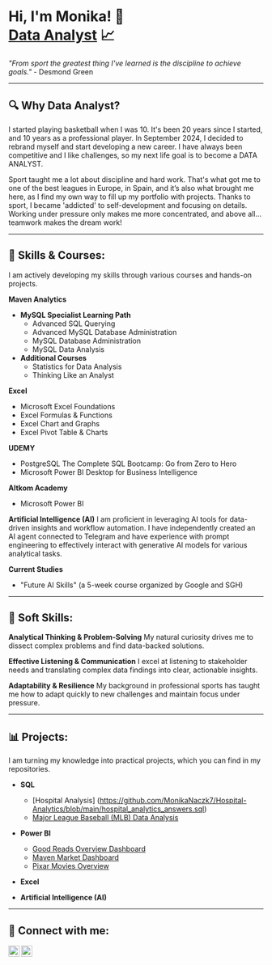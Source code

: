 <h1>Hi, I'm Monika! 👋 <br/><a href="[Link to your GitHub]">Data Analyst</a> 📈</h1>

*"From sport the greatest thing I've learned is the discipline to achieve goals."* - Desmond Green

---

<h2>🔍 Why Data Analyst?</h2>
I started playing basketball when I was 10. It's been 20 years since I started, and 10 years as a professional player. In September 2024, I decided to rebrand myself and start developing a new career. I have always been competitive and I like challenges, so my next life goal is to become a DATA ANALYST.


     
Sport taught me a lot about discipline and hard work. That's what got me to one of the best leagues in Europe, in Spain, and it’s also what brought me here, as I find my own way to fill up my portfolio with projects. Thanks to sport, I became 'addicted' to self-development and focusing on details. Working under pressure only makes me more concentrated, and above all… teamwork makes the dream work!

---

<h2>🧠 Skills & Courses:</h2>
I am actively developing my skills through various courses and hands-on projects.


  
**Maven Analytics**


   
- **MySQL Specialist Learning Path**
  - Advanced SQL Querying
  - Advanced MySQL Database Administration
  - MySQL Database Administration
  - MySQL Data Analysis
- **Additional Courses**
  - Statistics for Data Analysis
  - Thinking Like an Analyst

**Excel**
- Microsoft Excel Foundations
- Excel Formulas & Functions
- Excel Chart and Graphs
- Excel Pivot Table & Charts

**UDEMY**
- PostgreSQL The Complete SQL Bootcamp: Go from Zero to Hero
- Microsoft Power BI Desktop for Business Intelligence

**Altkom Academy**
- Microsoft Power BI

**Artificial Intelligence (AI)**
I am proficient in leveraging AI tools for data-driven insights and workflow automation. I have independently created an AI agent connected to Telegram and have experience with prompt engineering to effectively interact with generative AI models for various analytical tasks.

**Current Studies**
- "Future AI Skills" (a 5-week course organized by Google and SGH)

---

<h2>🤝 Soft Skills:</h2>

**Analytical Thinking & Problem-Solving**
My natural curiosity drives me to dissect complex problems and find data-backed solutions.

**Effective Listening & Communication**
I excel at listening to stakeholder needs and translating complex data findings into clear, actionable insights.

**Adaptability & Resilience**
My background in professional sports has taught me how to adapt quickly to new challenges and maintain focus under pressure.

---

<h2>📊 Projects:</h2>
I am turning my knowledge into practical projects, which you can find in my repositories.

- <b>SQL</b>
  - [Hospital Analysis] (https://github.com/MonikaNaczk7/Hospital-Analytics/blob/main/hospital_analytics_answers.sql)
  - [Major League Baseball (MLB) Data Analysis](https://github.com/MonikaNaczk7/Major-League-Baseball-Maven-Analytics/blob/main/MLB%20.sql)

- <b>Power BI</b>
  - [Good Reads Overview Dashboard](https://app.powerbi.com/view?r=eyJrIjoiZjkyZmQwYjgtOTEwZi00Y2MyLWFlMDItOWU4YzMwZDFkMjBjIiwidCI6IjRkYmVlNDdkLWE3MmItNDk5Ny05YzYzLTkyMDg2NjI2NDgwNCJ9)
  - [Maven Market Dashboard](https://app.powerbi.com/view?r=eyJrIjoiZTE5NmU0MDgtNjM2OS00Y2ZhLTk3MzMtODVlN2MyMzZiMWIwIiwidCI6IjRkYmVlNDdkLWE3MmItNDk5Ny05YzYzLTkyMDg2NjI2NDgwNCJ9&pageName=ecb5166290a7cb84a965)
  - [Pixar Movies Overview](https://app.powerbi.com/view?r=eyJrIjoiYWE3OGFkOTMtMWFmYS00YjNkLWFmMjAtNjgzNGViMzg2YTQzIiwidCI6IjRkYmVlNDdkLWE3MmItNDk5Ny05YzYzLTkyMDg2NjI2NDgwNCJ9)

- <b>Excel</b>


- <b>Artificial Intelligence (AI)</b>


---

<h2>🔗 Connect with me:</h2>

[<img align="left" alt="MonikaNaczk | GitHub" width="22px" src="https://cdn.jsdelivr.net/npm/simple-icons@v3/icons/github.svg" />][github]
[<img align="left" alt="MonikaNaczk | LinkedIn" width="22px" src="https://cdn.jsdelivr.net/npm/simple-icons@v3/icons/linkedin.svg" />][linkedin]

[github]: https://github.com/monikanaczk
[linkedin]: https://www.linkedin.com/in/monika-naczk-a650a81aa
